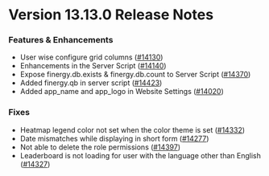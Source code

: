 # Version 13.13.0 Release Notes

### Features & Enhancements

- User wise configure grid columns ([#14130](https://github.com/finergyrs/finergy/pull/14130))
- Enhancements in the Server Script ([#14140](https://github.com/finergyrs/finergy/pull/14140))
- Expose finergy.db.exists & finergy.db.count to Server Script ([#14370](https://github.com/finergyrs/finergy/pull/14370))
- Added finergy.qb in server script ([#14423](https://github.com/finergyrs/finergy/pull/14423))
- Added app_name and app_logo in Website Settings ([#14020](https://github.com/finergyrs/finergy/pull/14020))

### Fixes

- Heatmap legend color not set when the color theme is set ([#14332](https://github.com/finergyrs/finergy/pull/14332))
- Date mismatches while displaying in short form ([#14277](https://github.com/finergyrs/finergy/pull/14277))
- Not able to delete the role permissions ([#14397](https://github.com/finergyrs/finergy/pull/14397))
- Leaderboard is not loading for user with the language other than English ([#14327](https://github.com/finergyrs/finergy/pull/14327))
